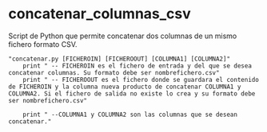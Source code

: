 # concatenar_columnas_csv

Script de Python que permite concatenar dos columnas de un mismo fichero formato CSV.

```
"concatenar.py [FICHEROIN] [FICHEROOUT] [COLUMNA1] [COLUMNA2]"
	print "	-- FICHEROIN es el fichero de entrada y del que se desea concatenar columnas. Su formato debe ser nombrefichero.csv"
	print "	-- FICHEROOUT es el fichero donde se guardara el contenido de FICHEROIN y la columna nueva producto de concatenar COLUMNA1 y COLUMNA2. Si el fichero de salida no existe lo crea y su formato debe ser nombrefichero.csv"
	
	print "	--COLUMNA1 y COLUMNA2 son las columnas que se desean concatenar."
```
